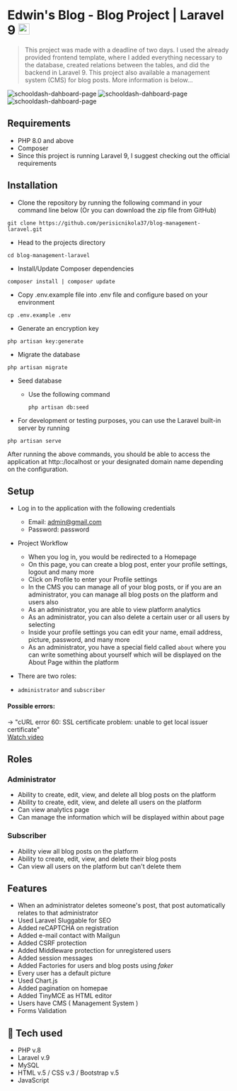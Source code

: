 # Edwin's Blog - Blog Project | Laravel 9  <img height="25" src="https://upload.wikimedia.org/wikipedia/commons/thumb/9/9a/Laravel.svg/1200px-Laravel.svg.png" />

>This project was made with a deadline of two days. I used the already provided frontend template, where I added everything necessary to the database, created relations between the tables, and did the backend in Laravel 9. 
This project also available a management system (CMS) for blog posts. More information is below...

![schooldash-dahboard-page](https://i.postimg.cc/02qSGXJp/homepage.pnghttps://i.postimg.cc/02qSGXJp/homepage.png)
![schooldash-dahboard-page](https://i.postimg.cc/PJcwR1cf/screencapture-127-0-0-1-8000-register-2022-12-24-11-50-41.png)
![schooldash-dahboard-page](https://i.postimg.cc/ZYLbgwMP/login.png)

## Requirements 
* PHP 8.0 and above
* Composer 
* Since this project is running Laravel 9, I suggest checking out the official requirements

## Installation
* Clone the repository by running the following command in your command line below (Or you can download the zip file from GitHub)
```shell
git clone https://github.com/perisicnikola37/blog-management-laravel.git
 ```
* Head to the projects directory
```shell
cd blog-management-laravel
 ```
* Install/Update Composer dependencies
```shell
composer install | composer update
```

* Copy .env.example file into .env file and configure based on your environment
```shell
cp .env.example .env
```
* Generate an encryption key
```shell
php artisan key:generate
```
* Migrate the database
```shell
php artisan migrate 
```
* Seed database 

    - Use the following command
    
        ```shell
        php artisan db:seed
        ```
        
* For development or testing purposes, you can use the Laravel built-in server by running 
```shell
php artisan serve
```

After running the above commands, you should be able to access the application at http::/localhost or your designated domain name depending on the configuration.

## Setup
* Log in to the application with the following credentials
    * Email: admin@gmail.com
    * Password: password
    
* Project Workflow
    - When you log in, you would be redirected to a Homepage
    - On this page, you can create a blog post, enter your profile settings, logout and many more
    - Click on Profile to enter your Profile settings
    - In the CMS you can manage all of your blog posts, or if you are an administrator, you can manage all blog posts on the platform and users also
    - As an administrator, you are able to view platform analytics
    - As an administrator, you can also delete a certain user or all users by selecting
    - Inside your profile settings you can edit your name, email address, picture, password, and many more
    - As an administrator, you have a special field called `about` where you can write something about yourself which will be displayed on the About Page within the platform
* There are two roles: 
- `administrator` and `subscriber`

#### Possible errors: 
-> "cURL error 60: SSL certificate problem: unable to get local issuer certificate"
<br>
[Watch video](https://www.youtube.com/watch?v=f5jQqWvw44U&ab_channel=Errors%26Solution)

## Roles

### Administrator
* Ability to create, edit, view, and delete all blog posts on the platform
* Ability to create, edit, view, and delete all users on the platform
* Can view analytics page
* Can manage the information which will be displayed within about page

### Subscriber
* Ability view all blog posts on the platform
* Ability to create, edit, view, and delete their blog posts
* Can view all users on the platform but can't delete them
## Features
* When an administrator deletes someone's post, that post automatically relates to that administrator
* Used Laravel Sluggable for SEO
* Added reCAPTCHA on registration
* Added e-mail contact with Mailgun
* Added CSRF protection
* Added Middleware protection for unregistered users 
* Added session messages
* Added Factories for users and blog posts using <i>faker</i>
* Every user has a default picture
* Used Chart.js
* Added pagination on homepae
* Added TinyMCE as HTML editor
* Users have CMS ( Management System )
* Forms Validation

## 🚀 Tech used
* PHP v.8
* Laravel v.9
* MySQL
* HTML v.5 / CSS v.3 / Bootstrap v.5
* JavaScript 






